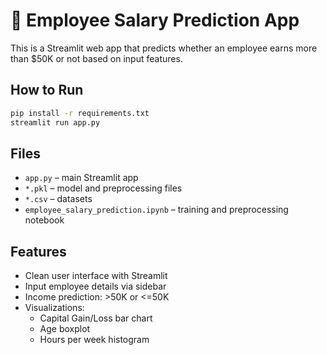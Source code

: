 # 💼 Employee Salary Prediction App

This is a Streamlit web app that predicts whether an employee earns more than $50K or not based on input features.

## How to Run

```bash
pip install -r requirements.txt
streamlit run app.py
```

## Files
- `app.py` – main Streamlit app
- `*.pkl` – model and preprocessing files
- `*.csv` – datasets
- `employee_salary_prediction.ipynb` – training and preprocessing notebook

## Features
- Clean user interface with Streamlit
- Input employee details via sidebar
- Income prediction: >50K or <=50K
- Visualizations:
  - Capital Gain/Loss bar chart
  - Age boxplot
  - Hours per week histogram
